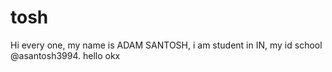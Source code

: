 # tosh
Hi every one, my name is ADAM SANTOSH, i am student in IN, my id school @asantosh3994. hello
okx
